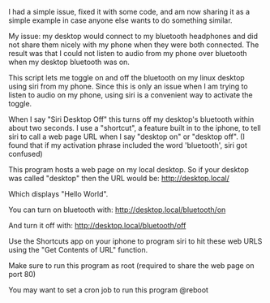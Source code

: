 
I had a simple issue, fixed it with some code, and am now sharing it as
a simple example in case anyone else wants to do something similar.

My issue: my desktop would connect to my bluetooth headphones and did not share
them nicely with my phone when they were both connected. The result was that I
could not listen to audio from my phone over bluetooth when my desktop bluetooth
was on.

This script lets me toggle on and off the bluetooth on my linux desktop using
siri from my phone. Since this is only an issue when I am trying to listen
to audio on my phone, using siri is a convenient way to activate the toggle.

When I say "Siri Desktop Off" this turns off my desktop's bluetooth within
about two seconds. I use a "shortcut", a feature built in to the iphone, to
tell siri to call a web page URL when I say "desktop on" or "desktop off".
(I found that if my activation phrase included the word 'bluetooth', siri got
confused)

This program hosts a web page on my local desktop. So if your desktop was called
"desktop" then the URL would be:
http://desktop.local/

Which displays "Hello World".

You can turn on bluetooth with:
http://desktop.local/bluetooth/on

And turn it off with:
http://desktop.local/bluetooth/off

Use the Shortcuts app on your iphone to program siri to hit these web URLS
using the "Get Contents of URL" function.

Make sure to run this program as root (required to share the web page on port 80)

You may want to set a cron job to run this program @reboot
